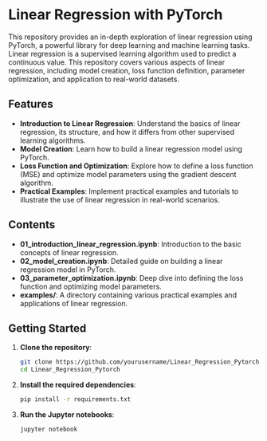# Linear Regression with PyTorch

This repository provides an in-depth exploration of linear regression using PyTorch, a powerful library for deep learning and machine learning tasks. Linear regression is a supervised learning algorithm used to predict a continuous value. This repository covers various aspects of linear regression, including model creation, loss function definition, parameter optimization, and application to real-world datasets.

## Features

- **Introduction to Linear Regression**: Understand the basics of linear regression, its structure, and how it differs from other supervised learning algorithms.
- **Model Creation**: Learn how to build a linear regression model using PyTorch.
- **Loss Function and Optimization**: Explore how to define a loss function (MSE) and optimize model parameters using the gradient descent algorithm.
- **Practical Examples**: Implement practical examples and tutorials to illustrate the use of linear regression in real-world scenarios.

## Contents

- **01_introduction_linear_regression.ipynb**: Introduction to the basic concepts of linear regression.
- **02_model_creation.ipynb**: Detailed guide on building a linear regression model in PyTorch.
- **03_parameter_optimization.ipynb**: Deep dive into defining the loss function and optimizing model parameters.
- **examples/**: A directory containing various practical examples and applications of linear regression.

## Getting Started

1. **Clone the repository**:
    ```bash
    git clone https://github.com/yourusername/Linear_Regression_Pytorch.git](https://github.com/Claudio999222/Linear_Regression_Pytorch
    cd Linear_Regression_Pytorch
    ```

2. **Install the required dependencies**:
    ```bash
    pip install -r requirements.txt
    ```

3. **Run the Jupyter notebooks**:
    ```bash
    jupyter notebook
    ```
